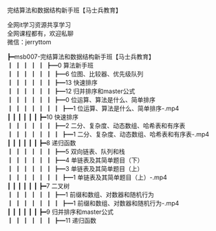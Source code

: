 完结算法和数据结构新手班【马士兵教育】

全网it学习资源共享学习<br>全网课程都有，欢迎私聊<br>微信：jerryttom<br>

┣━msb007-完结算法和数据结构新手班【马士兵教育】<br> ┃ ┃ ┃ ┃ ┃ ┣━0 算法新手班<br> ┃ ┃ ┃ ┃ ┃ ┃ ┣━6 位图、比较器、优先级队列<br> ┃ ┃ ┃ ┃ ┃ ┃ ┣━13 快速排序<br> ┃ ┃ ┃ ┃ ┃ ┃ ┣━12 归并排序和master公式<br> ┃ ┃ ┃ ┃ ┃ ┃ ┣━0 位运算、算法是什么、简单排序<br> ┃ ┃ ┃ ┃ ┃ ┃ ┃ ┣━1 位运算、算法是什么、简单排序-.mp4<br> ┃ ┃ ┃ ┃ ┃ ┃ ┣━10 快速排序<br> ┃ ┃ ┃ ┃ ┃ ┃ ┣━2 二分、复杂度、动态数组、哈希表和有序表<br> ┃ ┃ ┃ ┃ ┃ ┃ ┃ ┣━1 二分、复杂度、动态数组、哈希表和有序表-.mp4<br> ┃ ┃ ┃ ┃ ┃ ┃ ┣━8 递归函数<br> ┃ ┃ ┃ ┃ ┃ ┃ ┣━5 双向链表、队列和栈<br> ┃ ┃ ┃ ┃ ┃ ┃ ┣━4 单链表及其简单题目（下）<br> ┃ ┃ ┃ ┃ ┃ ┃ ┣━3 单链表及其简单题目（上）<br> ┃ ┃ ┃ ┃ ┃ ┃ ┃ ┣━1 单链表及其简单题目（上）-.mp4<br> ┃ ┃ ┃ ┃ ┃ ┃ ┣━7 二叉树<br> ┃ ┃ ┃ ┃ ┃ ┃ ┣━1 前缀和数组、对数器和随机行为<br> ┃ ┃ ┃ ┃ ┃ ┃ ┃ ┣━1 前缀和数组、对数器和随机行为-.mp4<br> ┃ ┃ ┃ ┃ ┃ ┃ ┣━9 归并排序和master公式<br> ┃ ┃ ┃ ┃ ┃ ┃ ┣━11 递归函数